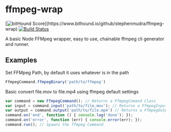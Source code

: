 # ffmpeg-wrap
[![bitHound Score](https://www.bithound.io/github/stephenmudra/ffmpeg-wrap/badges/score.svg?)](https://www.bithound.io/github/stephenmudra/ffmpeg-wrap) [![Build Status](https://travis-ci.org/stephenmudra/ffmpeg-wrap.svg)](https://travis-ci.org/stephenmudra/ffmpeg-wrap)

A basic Node FFMpeg wrapper, easy to use, chainable ffmpeg cli generator and runner.

## Examples
Set FFMpeg Path, by default it uses whatever is in the path

```javascript
FfmpegCommand.ffmpegBinary('path/to/ffmpeg')
```

Basic convert file.mov to file.mp4 using ffmpeg default settings

```javascript
var command = new FfmpegCommand(); // Returns a FfmpegComand Class
var input = command.input('path/to/file.mov'); // Returns a FfmpegInput Class
var output = command.output('path/to/file.mp4') // Returns a FfmpegOutput Class
command.on('end', function () { console.log('done'); });
command.on('error', function (err) { console.error(err); });
command.run(); // Spawns the ffmpeg Command
```


